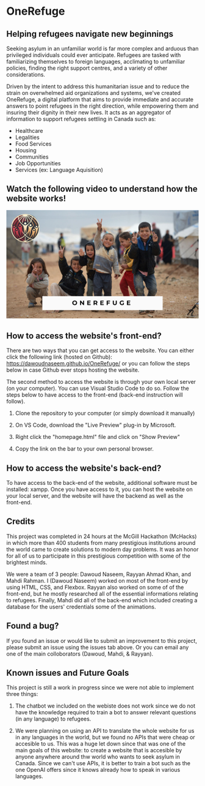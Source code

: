 # OneRefuge

## Helping refugees navigate new beginnings

Seeking asylum in an unfamiliar world is far more complex and arduous than privileged individuals could ever anticipate. 
Refugees are tasked with familiarizing themselves to foreign languages, acclimating to unfamiliar policies, finding the 
right support centres, and a variety of other considerations. 

Driven by the intent to address this humanitarian issue and to reduce the strain on overwhelmed aid organizations and systems,
we've created OneRefuge, a digital platform that aims to provide immediate and accurate answers to point refugees in the right 
direction, while empowering them and insuring their dignity in their new lives. It acts as an aggregator of information to support 
refugees settling in Canada such as:

* Healthcare 
* Legalities
* Food Services
* Housing
* Communities
* Job Opportunities
* Services (ex: Language Aquisition)


## Watch the following video to understand how the website works!

<a href="https://www.youtube.com/watch?v=zJHQ_sWOacU" target="_blank">
    <img src="./public/OneRefuge.png">
</a>

## How to access the website's front-end?

There are two ways that you can get access to the website. You can either click the following link (hosted on Github): https://dawoudnaseem.github.io/OneRefuge/ or you can follow the steps below in case Github ever stops hosting the website.

The second method to access the website is through your own local server (on your computer). You can use Visual Studio Code to do so. Follow the steps below to have access to the front-end (back-end instruction will follow).

1. Clone the repository to your computer (or simply download it manually)

2. On VS Code, download the "Live Preview" plug-in by Microsoft.

3. Right click the "homepage.html" file and click on "Show Preview"

4. Copy the link on the bar to your own personal browser.

## How to access the website's back-end?

To have access to the back-end of the website, additional software must be installed: xampp. Once you have access to it, you can host the website on your local server, and the website will have the backend as well as the front-end.

## Credits

This project was completed in 24 hours at the McGill Hackathon (McHacks) in which more than 400 students from many prestigious institutions around the world came to create solutions to modern day problems. It was an honor for all of us to participate in this prestigious competition with some of the brightest minds.

We were a team of 3 people: Dawoud Naseem, Rayyan Ahmad Khan, and Mahdi Rahman. I (Dawoud Naseem) worked on most of the front-end by using HTML, CSS, and Flexbox. Rayyan also worked on some of of the front-end, but he mostly researched all of the essential informations relating to refugees. Finally, Mahdi did all of the back-end which included creating a database for the users' credentials some of the animations.

## Found a bug?

If you found an issue or would like to submit an improvement to this project, please submit an issue using the issues tab above. Or you can email any one of the main colloborators (Dawoud, Mahdi, & Rayyan).

## Known issues and Future Goals

This project is still a work in progress since we were not able to implement three things: 

1. The chatbot we included on the webiste does not work since we do not have the knowledge required to train a bot to answer relevant questions (in any language) to refugees.

2. We were planning on using an API to translate the whole website for us in any languages in the world, but we found no APIs that were cheap or accesible to us. This was a huge let down since that was one of the main goals of this website: to create a website that is accesible by anyone anywhere around thw world who wants to seek asylum in Canada. Since we can't use APIs, it is better to train a bot such as the one OpenAI offers since it knows already how to speak in various languages.



